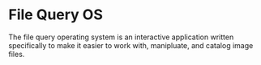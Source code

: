 # File Query OS

The file query operating system is an interactive application written specifically to make it easier to work with, manipluate, and catalog image files.
